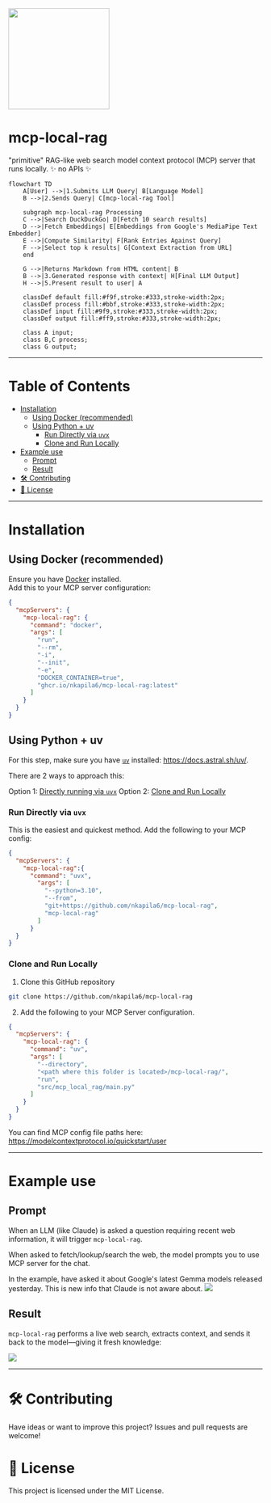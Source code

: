 <img src='images/rag.jpeg' width='200' height='200'>

<!-- omit from toc -->
# mcp-local-rag
"primitive" RAG-like web search model context protocol (MCP) server that runs locally. ✨ no APIs ✨

```mermaid
flowchart TD
    A[User] -->|1.Submits LLM Query| B[Language Model]
    B -->|2.Sends Query| C[mcp-local-rag Tool]
    
    subgraph mcp-local-rag Processing
    C -->|Search DuckDuckGo| D[Fetch 10 search results]
    D -->|Fetch Embeddings| E[Embeddings from Google's MediaPipe Text Embedder]
    E -->|Compute Similarity| F[Rank Entries Against Query]
    F -->|Select top k results| G[Context Extraction from URL]
    end
    
    G -->|Returns Markdown from HTML content| B
    B -->|3.Generated response with context| H[Final LLM Output]
    H -->|5.Present result to user| A

    classDef default fill:#f9f,stroke:#333,stroke-width:2px;
    classDef process fill:#bbf,stroke:#333,stroke-width:2px;
    classDef input fill:#9f9,stroke:#333,stroke-width:2px;
    classDef output fill:#ff9,stroke:#333,stroke-width:2px;

    class A input;
    class B,C process;
    class G output;
```

---

<!-- omit from toc -->
# Table of Contents
- [Installation](#installation)
  - [Using Docker (recommended)](#using-docker-recommended)
  - [Using Python + uv](#using-python--uv)
    - [Run Directly via `uvx`](#run-directly-via-uvx)
    - [Clone and Run Locally](#clone-and-run-locally)
- [Example use](#example-use)
  - [Prompt](#prompt)
  - [Result](#result)
- [🛠️ Contributing](#️-contributing)
- [📝 License](#-license)


---

# Installation

## Using Docker (recommended)

Ensure you have [Docker](https://www.docker.com) installed.<br>
Add this to your MCP server configuration:

```json
{
  "mcpServers": {
    "mcp-local-rag": {
      "command": "docker",
      "args": [
        "run",
        "--rm",
        "-i",
        "--init",
        "-e",
        "DOCKER_CONTAINER=true",
        "ghcr.io/nkapila6/mcp-local-rag:latest"
      ]
    }
  }
}
```

## Using Python + uv

For this step, make sure you have [`uv`](https://docs.astral.sh/uv) installed: https://docs.astral.sh/uv/.

There are 2 ways to approach this:

Option 1: [Directly running via `uvx`](#directly-running-via-uvx)
Option 2: [Clone and Run Locally](#cloning-the-repository)

### Run Directly via `uvx`

This is the easiest and quickest method. Add the following to your MCP config:<br>

```json
{
  "mcpServers": {
    "mcp-local-rag":{
      "command": "uvx",
        "args": [
          "--python=3.10",
          "--from",
          "git+https://github.com/nkapila6/mcp-local-rag",
          "mcp-local-rag"
        ]
      }
  }
}
```

### Clone and Run Locally

1. Clone this GitHub repository

```bash
git clone https://github.com/nkapila6/mcp-local-rag
```

2. Add the following to your MCP Server configuration.

```json
{
  "mcpServers": {
    "mcp-local-rag": {
      "command": "uv",
      "args": [
        "--directory",
        "<path where this folder is located>/mcp-local-rag/",
        "run",
        "src/mcp_local_rag/main.py"
      ]
    }
  }
}
```

You can find MCP config file paths here: https://modelcontextprotocol.io/quickstart/user

---

# Example use

## Prompt
When an LLM (like Claude) is asked a question requiring recent web information, it will trigger `mcp-local-rag`.

When asked to fetch/lookup/search the web, the model prompts you to use MCP server for the chat.

In the example, have asked it about Google's latest Gemma models released yesterday. This is new info that Claude is not aware about.
<img src='images/mcp_prompted.png'>

## Result
`mcp-local-rag` performs a live web search, extracts context, and sends it back to the model—giving it fresh knowledge:

<img src='images/mcp_result.png'>

---

# 🛠️ Contributing
Have ideas or want to improve this project? Issues and pull requests are welcome!

# 📝 License
This project is licensed under the MIT License.